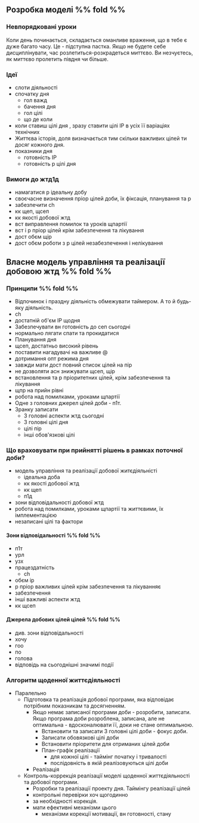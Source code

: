 ## Розробка моделі %% fold %% 
### Невпорядковані уроки
Коли день починається, складається оманливе враження, що в тебе є дуже багато часу. Це - підступна пастка. Якщо не будете себе дисциплінувати, час розлетиться-розкрадеться миттєво. Ви незчуєтесь, як миттєво пролетить півдня чи більше.
### Ідеї
- слоти діяльності 
- спочатку дня
	- гол важд
	- бачення дня
	- гол цілі
	- що де коли
- коли ставиш цілі дня , зразу ставити цілі ІР в усіх її варіаціях технічних 
- Життєва історія, доля визначається тим скільки важливих цілей ти досяг кожного дня.
- показники дня 
	- готовність ІР 
	- готовність р цілі дня 
### Вимоги до жтд1д
* намагатися р ідеальну добу
* своєчасне визначення пріор цілей доби, їх фіксація, планування та р
* забезпечити ch 
* кк щеп, щсеп
* кк якості добової жтд
* вст виправлення помилок та уроків щпартії 
* вст і р пріор цілей крім забезпечення та лікування
* дост обєм щір
* дост обєм роботи з р цілей незабезпечення і нелікування

## Власне модель управління та реалізації добовою жтд %% fold %% 
### Принципи %% fold %% 
* Відпочинок і праздну діяльність обмежувати таймером. А то й будь-яку діяльність.
* ch 
* достатній об'єм ІР щодня
* Забезпечувати вн готовність до сеп сьогодні
* нормально лягати спати та прокидатися 
* Планування дня 
* щсеп, достатньо високий рівень 
* поставити нагадувачі на важливе @
* дотримання опт режима дня 
* завжди мати дост повний список цілей на пір
* не дозволяти асн знижувати щсеп, щір
* встановлення та р пріоритетних цілей, крім забезпечення та лікування 
* щпр на прийн рівні
* робота над помилками, уроками щпартії 
* Одне з головних джерел цілей доби - п1т.
* Зранку записати
	* 3 головні аспекти жтд сьогодні
	* 3 головні цілі дня 
	* цілі пір 
	* інші обов'язкові цілі
### Що враховувати при прийнятті рішень в рамках поточної доби?
* модель управління та реалізації добової житєдіяльністі
	* ідеальна доба
	* кк якості добової жтд
	* кк щеп
	* п1д
* зони відповідальності добової жтд
* робота над помилками, уроками щпартії та життєвими, їх імплементацією 
* незаписані цілі та фактори

#### Зони відповідальності %% fold %% 
* п1т
* урл
* узх
* працездатність
	* ch
* обєм ір
* р пріор важливих цілей крім забезпечення та лікуванняє
* забезпечення
* інші важливі аспекти жтд
* кк щсеп

#### Джерела добових цілей цілей %% fold %% 
* див. зони відповідальності
* хочу
* гоо
* по
* голова
* відповідь на сьогоднішні значимі події

### Алгоритм щоденної життєдіяльності
- Паралельно
	- Підготовка та реалізація добової програми, яка відповідає потрібним показникам та досягненням.
		- Якщо немає записаної програми доби - розробити, записати. Якщо програма доби розроблена, записана, але не оптимальна - вдосконалювати її, доки не стане оптимальною. 
			- Встановити та записати 3 головні цілі доби - фокус доби.
			- Записати обовязкові цілі доби
			- Встановити пріоритети для отриманих цілей доби
			- План-графік реалізації
				- для кожної цілі - таймінг початку і тривалості
				- послідовність в якій реалізовуються цілі доби
		- Реалізація
	- Контроль-коррекція реалізації моделі щоденної життєдіяльності та добової програми. 
		- Розробки та реалізації проекту дня. Таймінгу реалізації цілей
		- контрольні перевірки хоч щогодинно
		- за необхідності корекція. 
		- мати ефективні механізми цього
			- механізми корекції мотивації, вн готовності, стану
